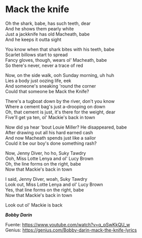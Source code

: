 # Mack the knife 

Oh the shark, babe, has such teeth, dear  
And he shows them pearly white  
Just a jackknife has old Macheath, babe  
And he keeps it outta sight  

You know when that shark bites with his teeth, babe  
Scarlet billows start to spread  
Fancy gloves, though, wears ol' Macheath, babe  
So there's never, never a trace of red  

Now, on the side walk, ooh Sunday morning, uh huh  
Lies a body just oozing life, eek  
And someone's sneaking 'round the corner  
Could that someone be Mack the Knife?  

There's a tugboat down by the river, don't you know  
Where a cement bag's just a-drooping on down  
Oh, that cement is just, it's there for the weight, dear  
Five'll get ya ten, ol' Mackie's back in town  

Now did ya hear 'bout Louie Miller? He disappeared, babe  
After drawing out all his hard earned cash  
And now Macheath spends just like a sailor  
Could it be our boy's done something rash?  

Now, Jenny Diver, ho ho, Suky Tawdry  
Ooh, Miss Lotte Lenya and ol' Lucy Brown  
Oh, the line forms on the right, babe  
Now that Mackie's back in town  

I said, Jenny Diver, woah, Suky Tawdry  
Look out, Miss Lotte Lenya and ol' Lucy Brown  
Yes, that line forms on the right, babe  
Now that Mackie's back in town  

Look out ol' Mackie is back  

**_Bobby Darin_** 

Fuente: https://www.youtube.com/watch?v=q_pSwKkQU_w  
Genius: https://genius.com/Bobby-darin-mack-the-knife-lyrics  